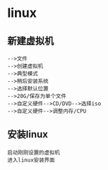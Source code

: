 




# linux
    
## 新建虚拟机
    
    -->文件
    -->创建虚拟机
    -->典型模式
    -->稍后安装系统
    -->选择默认位置
    -->20G/保存为单个文件
    -->自定义硬件-->CD/DVD-->选择iso
    -->自定义硬件-->调整内存/CPU
    
    
## 安装linux

    启动刚刚设置的虚拟机
    进入linux安装界面
     
    